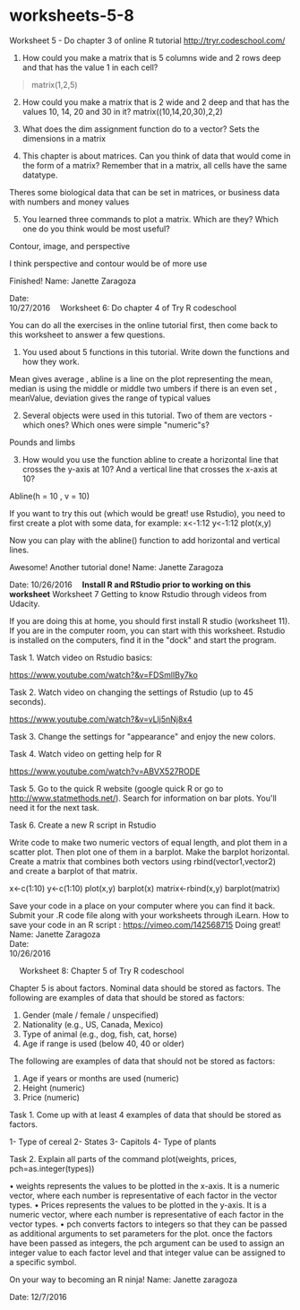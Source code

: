 # worksheets-5-8
Worksheet 5 - Do chapter 3 of online R tutorial http://tryr.codeschool.com/

1.	How could you make a matrix that is 5 columns wide and 2 rows deep and that has the value 1 in each cell? 

> matrix(1,2,5)


2.	How could you make a matrix that is 2 wide and 2 deep and that has the values 10, 14, 20 and 30 in it? 
matrix((10,14,20,30),2,2)

3. What does the dim assignment function do to a vector? 
Sets the dimensions in a matrix 


4. This chapter is about matrices. Can you think of data that would come in the form of a matrix? Remember that in a matrix, all cells have the same datatype. 

Theres some biological data that can be set in matrices, or business data with numbers and money values 

5. You learned three commands to plot a matrix. Which are they? Which one do you think would be most useful? 

Contour, image, and perspective

I think perspective and contour would be of more use 











Finished! 
Name: Janette Zaragoza


Date:  
10/27/2016 
Worksheet 6: Do chapter 4 of Try R codeschool 

You can do all the exercises in the online tutorial first, then come back to this worksheet to answer a few questions. 

1. You used about 5 functions in this tutorial.  Write down the functions and how they work. 

Mean gives average , abline is a line on the plot representing the mean, median is using the middle or middle two umbers if there is an even set , meanValue, deviation gives the range of typical values 


2. Several objects were used in this tutorial. Two of them are vectors - which ones? 
Which ones were simple "numeric"s? 

Pounds and limbs 




3.	How would you use the function abline to create a horizontal line that crosses the y-axis at 10? And a vertical line that crosses the x-axis at 10?

Abline(h = 10 , v = 10)

If you want to try this out (which would be great! use Rstudio), you need to first create a plot with some data, for example: 
x<-1:12
y<-1:12
plot(x,y)

Now you can play with the abline() function to add horizontal and vertical lines. 









Awesome! Another tutorial done! 
Name: 
Janette Zaragoza	

Date:  10/26/2016 
**Install R and RStudio prior to working on this worksheet**
Worksheet 7 Getting to know Rstudio through videos from Udacity. 

If you are doing this at home, you should first install R studio (worksheet 11). If you are in the computer room, you can start with this worksheet. 
Rstudio is installed on the computers, find it in the "dock" and start the program. 

Task 1. Watch video on Rstudio basics:

https://www.youtube.com/watch?&v=FDSmlIBy7ko

Task 2. Watch video on changing the settings of Rstudio (up to 45 seconds). 

https://www.youtube.com/watch?&v=vLlj5nNj8x4

Task 3. Change the settings for "appearance" and enjoy the new colors. 

Task 4. Watch video on getting help for R

https://www.youtube.com/watch?v=ABVX527RODE

Task 5. Go to the quick R website (google quick R or go to http://www.statmethods.net/). Search for information on bar plots. You'll need it for the next task. 

Task 6. Create a new R script in Rstudio

Write code to make two numeric vectors of equal length, and plot them in a scatter plot.
Then plot one of them in a barplot. Make the barplot horizontal. 
Create a matrix that combines both vectors using rbind(vector1,vector2) and create a barplot of that matrix. 

x<-c(1:10) 
y<-c(1:10) 
plot(x,y) 
barplot(x) 
matrix<-rbind(x,y) 
barplot(matrix)



Save your code in a place on your computer where you can find it back. Submit your .R code file along with your worksheets through iLearn.
How to save your code in an R script : https://vimeo.com/142568715
Doing great! 
Name: 
Janette Zaragoza	
Date:  
10/26/2016

 
Worksheet 8: Chapter 5 of Try R codeschool 

Chapter 5 is about factors. Nominal data should be stored as factors. 
The following are examples of data that should be stored as factors: 

1. Gender (male / female / unspecified)
2. Nationality (e.g., US, Canada, Mexico)
3. Type of animal (e.g., dog, fish, cat, horse)
4. Age if range is used (below 40, 40 or older)

The following are examples of data that should not be stored as factors: 
1. Age if years or months are used (numeric)
2. Height (numeric)
3. Price (numeric)

Task 1. Come up with at least 4 examples of data that should be stored as factors. 

1-	Type of cereal 
2-	States
3-	Capitols
4-	Type of plants 




Task 2. Explain all parts of the command 
plot(weights, prices, pch=as.integer(types))


•	weights represents the values to be plotted in the x-axis. It is a numeric vector, where each number is representative of each factor in the vector types.
•	Prices represents the values to be plotted in the y-axis. It is a numeric vector, where each number is representative of each factor in the vector types.
•	pch converts factors to integers so that they can be passed as additional arguments to set parameters for the plot. once the factors have been passed as integers, the pch argument can be used to assign an integer value to each factor level and that integer value can be assigned to a specific symbol.






On your way to becoming an R ninja!
Name:
 Janette zaragoza

Date:  12/7/2016
